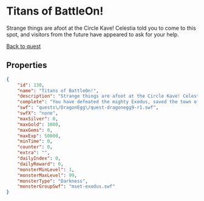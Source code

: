 # Titans of BattleOn!

Strange things are afoot at the Circle Kave! Celestia told you to come to this spot, and visitors from the future have appeared to ask for your help.

[Back to quest](../quests.md)

## Properties

```json
{
    "id": 130,
    "name": "Titans of BattleOn!",
    "description": "Strange things are afoot at the Circle Kave! Celestia told you to come to this spot, and visitors from the future have appeared to ask for your help.",
    "complete": "You have defeated the mighty Exodus, saved the town of future BattleOn and glimpsed what the future holds for you! What you do with this sneak peek into your own future is up to you.",
    "swf": "quests\/DragonEgg\/quest-dragonegg9-r1.swf",
    "swfX": "none",
    "maxSilver": 0,
    "maxGold": 1000,
    "maxGems": 0,
    "maxExp": 50000,
    "minTime": 0,
    "counter": 0,
    "extra": "",
    "dailyIndex": 0,
    "dailyReward": 0,
    "monsterMinLevel": 1,
    "monsterMaxLevel": 99,
    "monsterType": "Darkness",
    "monsterGroupSwf": "mset-exodus.swf"
}
```

